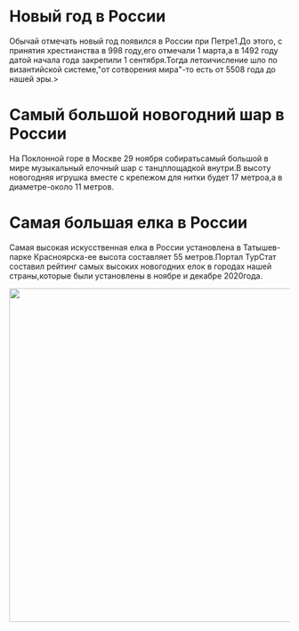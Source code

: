 <h1>Новый год в России</h1>
<p>Обычай отмечать новый год появился в России при Петре1.До этого, с принятия хрестианства в 998 году,его отмечали 1 марта,а в 1492 году датой начала года закрепили 1 сентября.Тогда летоичисление шло по византийской системе,"от сотворения мира"-то есть от 5508 года до нашей эры.> 
<h1>Самый большой новогодний шар в России</h1>
<p>На Поклонной горе в Москве 29 ноября собиратьсамый большой в мире музыкальный елочный шар с танцплощадкой внутри.В высоту новогодняя игрушка вместе с крепежом для нитки будет 17 метроа,а в диаметре-около 11 метров.</p>
<h1>Самая большая елка в России</h1>
<p>Самая высокая искусственная елка в России установлена в Татышев-парке Красноярска-ее высота составляет 55 метров.Портал ТурСтат составил рейтинг самых высоких новогодних елок в городах нашей страны,которые были установлены в ноябре и декабре 2020года.</p><img src="https://www.google.com/url?sa=i&url=https%3A%2F%2Fotzovik.com%2Freviews%2Fostrov_tatishev_samaya_bolshaya_elka_2019_v_rossii_russia_krasnoyarsk%2F&psig=AOvVaw2nx-4O24AlY4RlaaIg_PqH&ust=1672149570247000&source=images&cd=vfe&ved=0CA0QjRxqFwoTCOiJ3-G4l_wCFQAAAAAdAAAAABAX" width="600px"/>
